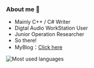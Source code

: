 ### About me 👋
- Mainly C++ / C# Writer
- Digtal Audio WorkStation User 
- Junior Operation Researcher
- So there!
- MyBlog：[Click here](https://xs020420.github.io)

![Most used languages](https://github-readme-stats.vercel.app/api/top-langs/?username=xs020420&layout=compact&hide_border=false&langs_count=10)

<!--
**xs020420/xs020420** is a ✨ _special_ ✨ repository because its `README.md` (this file) appears on your GitHub profile.

Here are some ideas to get you started:

- 🔭 I’m currently working on ...
- 🌱 I’m currently learning ...
- 👯 I’m looking to collaborate on ...
- 🤔 I’m looking for help with ...
- 💬 Ask me about ...
- 📫 How to reach me: ...
- 😄 Pronouns: ...
- ⚡ Fun fact: ...
-->
